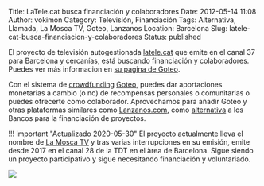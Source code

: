 Title: LaTele.cat busca financiación y colaboradores
Date: 2012-05-14 11:08
Author: vokimon
Category: Televisión, Financiación
Tags: Alternativa, Llamada, La Mosca TV, Goteo, Lanzanos
Location: Barcelona
Slug: latele-cat-busca-financiacion-y-colaboradores
Status: published

El proyecto de televisión autogestionada [latele.cat](http://www.latele.cat) que emite en el canal 37 para Barcelona y cercanías,
está buscando financiación y colaboradores.
Puedes ver más informacion en [su pagina de Goteo](http://goteo.net/project/latele).

Con el sistema de [crowdfunding](http://es.wikipedia.org/wiki/Financiaci%C3%B3n_en_masa)
[Goteo](http://www.goteo.org/),
puedes dar aportaciones monetarias a cambio (o no) de recompensas personales o comunitarias o puedes ofrecerte como colaborador.
Aprovechamos para añadir Goteo y otras plataformas similares
como [Lanzanos.com](http://www.lanzanos.com),
como [alternativa]({filename}/pages/lista-de-alternativas.md) a los Bancos para la financiación de proyectos.

!!! important "Actualizado 2020-05-30"
	El proyecto actualmente lleva el nombre de [La Mosca TV](http://lamosca.tv/)
	y tras varias interrupciones en su emisión,
	emite desde 2017 en el canal 28 de la TDT en el àrea de Barcelona.
	Sigue siendo un proyecto participativo y sigue necesitando financiación y voluntariado.

![](http://latele.cat/lamoscatv/wp-content/uploads/2019/05/La-mosca-groc.jpg)



